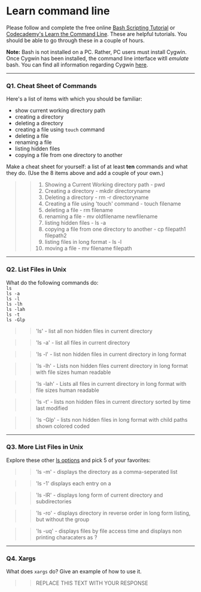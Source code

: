 # Learn command line

Please follow and complete the free online [Bash Scripting Tutorial](https://ryanstutorials.net/bash-scripting-tutorial/) or [Codecademy's Learn the Command Line](https://www.codecademy.com/learn/learn-the-command-line). These are helpful tutorials. You should be able to go through these in a couple of hours.

**Note:** Bash is not installed on a PC. Rather, PC users must install Cygwin. Once Cygwin has been installed, the command line interface witll _emulate_ bash. You can find all information regarding Cygwin [here](https://www.cygwin.com/).

---

### Q1.  Cheat Sheet of Commands  

Here's a list of items with which you should be familiar:  
* show current working directory path
* creating a directory
* deleting a directory
* creating a file using `touch` command
* deleting a file
* renaming a file
* listing hidden files
* copying a file from one directory to another

Make a cheat sheet for yourself: a list of at least **ten** commands and what they do.  (Use the 8 items above and add a couple of your own.)  

> > 1. Showing a Current Working directory path - pwd 
> > 2. Creating a directory - mkdir directoryname 
> > 3. Deleting a directory - rm -r directoryname 
> > 4. Creating a file using 'touch' command - touch filename 
> > 5. deleting a file - rm filename 
> > 6. renaming a file - mv oldfilename newfilename 
> > 7. listing hidden files - ls -a 
> > 8. copying a file from one directory to another - cp filepath1 filepath2 
> > 9. listing files in long format - ls -l 
> > 10. moving a file - mv filename filepath 
---


### Q2.  List Files in Unix   

What do the following commands do:  
`ls`  
`ls -a`  
`ls -l`  
`ls -lh`  
`ls -lah`  
`ls -t`  
`ls -Glp`  

>> 'ls' - list all non hidden files in current directory 

>> 'ls -a' - list all files in current directory

> > 'ls -l' - list non hidden  files in current directory in long format

> > 'ls -lh' - Lists non hidden files current directory in long format with file sizes human readable

> > 'ls -lah' - Lists all files in current directory in long format with file sizes human readable

> > 'ls -t' -  lists non hidden files in current directory sorted by time last modified

> > 'ls -Glp' - lists non hidden files in long format with child paths shown colored coded 

---

### Q3.  More List Files in Unix  

Explore these other [ls options](http://www.techonthenet.com/unix/basic/ls.php) and pick 5 of your favorites:

>> 'ls -m' - displays the directory as a comma-seperated list

>> 'ls -1' displays each entry on a 

>> 'ls -lR' - displays long form of current directory and subdirectories

>> 'ls -ro' - displays directory in reverse order in long form listing, but without the group

>> 'ls -uq' - displays files by file access time and displays non printing characaters as ?

---

### Q4.  Xargs   

What does `xargs` do? Give an example of how to use it.

> > REPLACE THIS TEXT WITH YOUR RESPONSE

 

